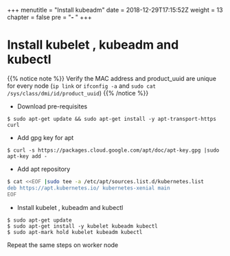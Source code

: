 +++
menutitle = "Install kubeadm"
date = 2018-12-29T17:15:52Z
weight = 13
chapter = false
pre = "<b>- </b>"
+++

# Install kubelet , kubeadm and  kubectl
{{% notice note %}}
 Verify the MAC address and product_uuid are unique for every node
(`ip link` or `ifconfig -a` and `sudo cat /sys/class/dmi/id/product_uuid`)
{{% /notice %}}

- Download pre-requisites

```shell
$ sudo apt-get update && sudo apt-get install -y apt-transport-https curl
```

- Add gpg key for apt

```shell
$ curl -s https://packages.cloud.google.com/apt/doc/apt-key.gpg |sudo apt-key add -
```

- Add apt repository

```bash
$ cat <<EOF |sudo tee -a /etc/apt/sources.list.d/kubernetes.list
deb https://apt.kubernetes.io/ kubernetes-xenial main
EOF
```

- Install kubelet , kubeadm and  kubectl

```shell
$ sudo apt-get update
$ sudo apt-get install -y kubelet kubeadm kubectl
$ sudo apt-mark hold kubelet kubeadm kubectl
```

Repeat the same steps on worker node

